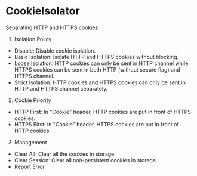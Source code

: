 CookieIsolator
==============

Separating HTTP and HTTPS cookies

1. Isolation Policy

  *  Disable: Disable cookie isolation.
  *  Basic Isolation: Isolate HTTP and HTTPS cookies without blocking.
  *  Loose Isolation: HTTP cookies can only be sent in HTTP channel while HTTPS cookies can be sent in both HTTP (without secure flag) and HTTPS channel.
  *  Strict Isolation: HTTP cookies and HTTPS cookies can only be sent in HTTP and HTTPS channel separately.

2. Cookie Priority 

  *  HTTP First: In "Cookie" header, HTTP cookies are put in front of HTTPS cookies. 
  *  HTTPS First: In "Cookie" header, HTTPS cookies are put in front of HTTP cookies.

3. Management

  *  Clear All: Clear all the cookies in storage.
  *  Clear Session: Clear all non-persistent cookies in storage.
  *  Report Error 
